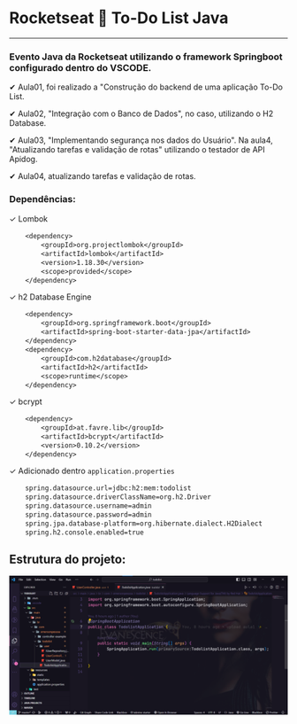 # Rocketseat :rocket: To-Do List Java

---

### Evento Java da Rocketseat utilizando o framework Springboot configurado dentro do VSCODE.

&#10004; Aula01, foi realizado a "Construção do backend de uma aplicação To-Do List.

&#10004;  Aula02, "Integração com o Banco de Dados", no caso, utilizando o H2 Database.

&#10004; Aula03, "Implementando segurança nos dados do Usuário".
Na aula4, "Atualizando tarefas e validação de rotas" utilizando o testador de API Apidog.

&#10004; Aula04, atualizando tarefas e validação de rotas.

### Dependências:

<!-- lombok -->
&#10003; Lombok

        <dependency>
            <groupId>org.projectlombok</groupId>
            <artifactId>lombok</artifactId>
            <version>1.18.30</version>
            <scope>provided</scope>
        </dependency>

&#10003; h2 Database Engine
<!-- h2 Database Engine  -->

        <dependency>
            <groupId>org.springframework.boot</groupId>
            <artifactId>spring-boot-starter-data-jpa</artifactId>
        </dependency>
        <dependency>
            <groupId>com.h2database</groupId>
            <artifactId>h2</artifactId>
            <scope>runtime</scope>
        </dependency>


        
&#10003; bcrypt

        <dependency>
            <groupId>at.favre.lib</groupId>
            <artifactId>bcrypt</artifactId>
            <version>0.10.2</version>
        </dependency>

&#10003; Adicionado dentro `application.properties`
~~~
    spring.datasource.url=jdbc:h2:mem:todolist
    spring.datasource.driverClassName=org.h2.Driver
    spring.datasource.username=admin
    spring.datasource.password=admin
    spring.jpa.database-platform=org.hibernate.dialect.H2Dialect
    spring.h2.console.enabled=true
~~~
## Estrutura do projeto:

<!-- []() -->

<div align="center"><img src="img/README.png" width=auto>
</div>
